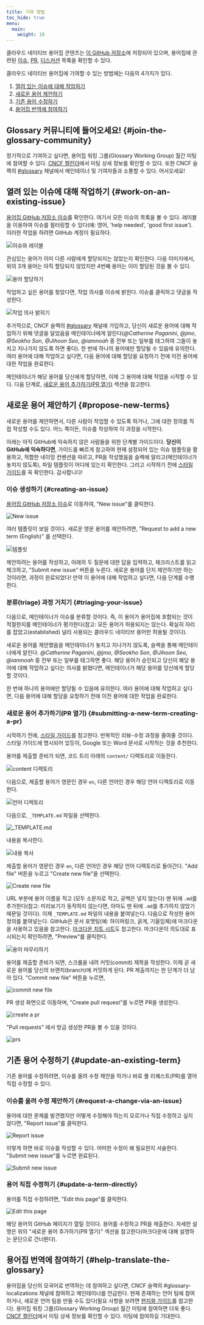 ```yaml
---
title: 기여 방법
toc_hide: true
menu:
  main:
    weight: 10
---
```


클라우드 네이티브 용어집 콘텐츠는 [이 GitHub 저장소](https://github.com/cncf/glossary)에 저장되어 있으며, 용어집에 관련된 [이슈](https://github.com/cncf/glossary/issues), [PR](https://github.com/cncf/glossary/pulls), [디스커션](https://github.com/cncf/glossary/discussions) 목록을 확인할 수 있다.

클라우드 네이티브 용어집에 기여할 수 있는 방법에는 다음의 4가지가 있다.

1) [열려 있는 이슈에 대해 작업하기](#work-on-an-existing-issue)
2) [새로운 용어 제안하기](#propose-new-terms)
3) [기존 용어 수정하기](#update-an-existing-term)
4) [용어집 번역에 참여하기](#help-translate-the-glossary)

## Glossary 커뮤니티에 들어오세요! {#join-the-glossary-community}
정기적으로 기여하고 싶다면, 용어집 워킹 그룹(Glossary Working Group) 월간 미팅에 참여할 수 있다. [CNCF 캘린더](https://www.cncf.io/calendar/)에서 미팅 상세 정보를 확인할 수 있다. 또한 CNCF 슬랙의 [#glossary](https://cloud-native.slack.com/archives/C02TX20MQBB) 채널에서 메인테이너 및 기여자들과 소통할 수 있다. 어서오세요!

## 열려 있는 이슈에 대해 작업하기 {#work-on-an-existing-issue}
[용어집 GitHub 저장소 이슈](https://github.com/cncf/glossary/issues)를 확인한다. 여기서 모든 이슈의 목록을 볼 수 있다. 레이블을 이용하여 이슈를 필터링할 수 있다(예: 영어, 'help needed', 'good first issue'). 이러한 작업을 하려면 GitHub 계정이 필요하다.

![이슈와 레이블](/images/how-to/issue-and-labels.png)

관심있는 용어가 이미 다른 사람에게 할당되지는 않았는지 확인한다. 다음 이미지에서, 위의 3개 용어는 아직 할당되지 않았지만 4번째 용어는 이미 할당된 것을 볼 수 있다.

![용어 할당하기](/images/how-to/howto-04.png)

작업하고 싶은 용어를 찾았다면, 작업 의사를 이슈에 밝힌다. 이슈를 클릭하고 댓글을 작성한다.

![작업 의사 밝히기](/images/how-to/claiming-an-issue.png)

추가적으로, CNCF 슬랙의 [#glossary](https://cloud-native.slack.com/archives/C02TX20MQBB) 채널에 가입하고, 당신이 새로운 용어에 대해 작업하기 위해 댓글을 달았음을 메인테이너에게 알린다(_@Catherine Paganini_, _@jmo_, _@Seokho Son_, _@Jihoon Seo_, _@iamnoah_ 중 전부 또는 일부를 태그하여 그들이 놓치고 지나가지 않도록 하면 좋다). 한 번에 하나의 용어에만 할당될 수 있음에 유의한다. 여러 용어에 대해 작업하고 싶다면, 다음 용어에 대해 할당을 요청하기 전에 이전 용어에 대한 작업을 완료한다.

메인테이너가 해당 용어를 당신에게 할당하면, 이제 그 용어에 대해 작업을 시작할 수 있다. 다음 단계로, [새로운 용어 추가하기(PR 열기)](#submitting-a-new-term-creating-a-pr) 섹션을 참고한다.

## 새로운 용어 제안하기 {#propose-new-terms}
새로운 용어를 제안하면서, 다른 사람이 작업할 수 있도록 하거나, 그에 대한 정의를 직접 작성할 수도 있다. 어느 쪽이든, 이슈를 작성하여 이 과정을 시작한다.

아래는 아직 GitHub에 익숙하지 않은 사람들을 위한 단계별 가이드이다. **당신이 GitHub에 익숙하다면**, 가이드를 빠르게 참고하여 현재 설정되어 있는 이슈 템플릿을 활용하고, 적합한 네이밍 컨벤션을 따르고, PR을 작성했음을 슬랙에 알리고(메인테이너가 놓치지 않도록), 파일 템플릿이 어디에 있는지 확인한다. 그리고 시작하기 전에 [스타일 가이드](/ko/style-guide/)를 꼭 확인한다. 감사합니다!

### 이슈 생성하기 {#creating-an-issue}
[용어집 GitHub 저장소 이슈](https://github.com/cncf/glossary/issues)로 이동하여, "New issue"를 클릭한다.

![New issue](/images/how-to/howto-01.png)

여러 템플릿이 보일 것이다. 새로운 영문 용어를 제안하려면, "Request to add a new term (English)" 를 선택한다.

![템플릿](/images/how-to/english-issue-template.jpg)

제안하려는 용어를 작성하고, 아래의 두 질문에 대한 답을 입력하고, 체크리스트를 읽고 체크하고, "Submit new issue" 버튼을 누른다. 새로운 용어를 단지 제안하기만 하는 것이라면, 과정이 완료되었다! 만약 이 용어에 대해 작업하고 싶다면, 다음 단계를 수행한다.


### 분류(triage) 과정 거치기 {#triaging-your-issue}
다음으로, 메인테이너가 이슈를 분류할 것이다. 즉, 이 용어가 용어집에 포함되는 것이 적절한지를 메인테이너가 평가한다(참고: 모든 용어가 허용되지는 않는다. 확실히 자리를 잡았고(established) 널리 사용되는 클라우드 네이티브 용어만 허용될 것이다).

새로운 용어를 제안했음을 메인테이너가 놓치고 지나가지 않도록, 슬랙을 통해 메인테이너에게 알린다. _@Catherine Paganini_, _@jmo_, _@Seokho Son_, _@Jihoon Seo_, _@iamnoah_ 중 전부 또는 일부를 태그하면 좋다. 해당 용어가 승인되고 당신이 해당 용어에 대해 작업하고 싶다는 의사를 밝혔다면, 메인테이너가 해당 용어를 당신에게 할당할 것이다.

한 번에 하나의 용어에만 할당될 수 있음에 유의한다. 여러 용어에 대해 작업하고 싶다면, 다음 용어에 대해 할당을 요청하기 전에 이전 용어에 대한 작업을 완료한다.

### 새로운 용어 추가하기(PR 열기) {#submitting-a-new-term-creating-a-pr}

시작하기 전에, [스타일 가이드](/ko/style-guide/)를 참고한다. 반복적인 리뷰-수정 과정을 줄여줄 것이다. 스타일 가이드에 명시되어 있듯이, Google 또는 Word 문서로 시작하는 것을 추천한다.

용어를 제출할 준비가 되면, 코드 트리 아래의 `content/` 디렉토리로 이동한다.

![content 디렉토리](/images/how-to/howto-05.png)

다음으로, 제출할 용어가 영문인 경우 `en`, 다른 언어인 경우 해당 언어 디렉토리로 이동한다.

![언어 디렉토리](/images/how-to/howto-06.png)

다음으로, `_TEMPLATE.md` 파일을 선택한다.

![_TEMPLATE.md](/images/how-to/howto-07.png)

내용을 복사한다.

![내용 복사](/images/how-to/howto-08.png)

제출할 용어가 영문인 경우 `en`, 다른 언어인 경우 해당 언어 디렉토리로 돌아간다. "Add file" 버튼을 누르고 "Create new file"을 선택한다.

![Create new file](/images/how-to/howto-09.png)

URL 부분에 용어 이름을 적고 (모두 소문자로 적고, 공백은 넣지 않는다) 맨 뒤에 `.md`를 추가한다(참고: 미리보기가 동작하지 않는다면, 아마도 맨 뒤에 `.md`를 추가하지 않았기 때문일 것이다). 이제 `_TEMPLATE.md` 파일의 내용을 붙여넣는다. 다음으로 작성한 용어 정의를 붙여넣는다. GitHub은 문서 포맷팅(예: 하이퍼링크, 굵게, 기울임체)에 마크다운을 사용하고 있음을 참고한다. [마크다운 치트 시트](https://www.markdownguide.org/cheat-sheet/)도 참고한다. 마크다운이 의도대로 표시되는지 확인하려면, "Preview"를 클릭한다.

![용어 마무리하기](/images/how-to/howto-10.png)

용어를 제출할 준비가 되면, 스크롤을 내려 커밋(commit) 제목을 작성한다. 이제 곧 새로운 용어를 당신의 브랜치(branch)에 커밋하게 된다. PR 제출까지는 한 단계가 더 남아 있다. "Commit new file" 버튼을 누르면,

![commit new file](/images/how-to/howto-11.png)

PR 생성 화면으로 이동하며, "Create pull request"를 누르면 PR을 생성한다.

![create a pr](/images/how-to/howto-12.png)

"Pull requests" 에서 방금 생성한 PR을 볼 수 있을 것이다.

![prs](/images/how-to/howto-13.png)

## 기존 용어 수정하기 {#update-an-existing-term}
기존 용어를 수정하려면, 이슈를 올려 수정 제안을 하거나 바로 풀 리퀘스트(PR)를 열어 직접 수정할 수 있다.

### 이슈를 올려 수정 제안하기 {#request-a-change-via-an-issue}
용어에 대한 문제를 발견했지만 어떻게 수정해야 하는지 모르거나 직접 수정하고 싶지 않다면, "Report issue"를 클릭한다.

![Report issue](/images/how-to/howto-14.png)

이렇게 하면 바로 이슈를 작성할 수 있다. 어떠한 수정이 왜 필요한지 서술한다. "Submit new issue"를 누르면 완료된다.

![Submit new issue](/images/how-to/howto-15.png)

### 용어 직접 수정하기 {#update-a-term-directly}
용어를 직접 수정하려면, "Edit this page"를 클릭한다.

![Edit this page](/images/how-to/howto-16.png)

해당 용어의 GitHub 페이지가 열릴 것이다. 용어를 수정하고 PR을 제출한다. 자세한 설명은 위의 "새로운 용어 추가하기(PR 열기)" 섹션을 참고한다(마크다운에 대해 설명하는 문단으로 건너뛴다).

## 용어집 번역에 참여하기 {#help-translate-the-glossary}
용어집을 당신의 모국어로 번역하는 데 참여하고 싶다면, CNCF 슬랙의 #glossary-localizations 채널에 참여하고 메인테이너를 언급한다. 현재 존재하는 언어 팀에 참여하거나, 새로운 언어 팀을 만들 수도 있다(필요 사항을 보려면 [현지화 가이드](https://github.com/cncf/glossary/blob/main/LOCALIZATION.md)를 참고한다). 용어집 워킹 그룹(Glossary Working Group) 월간 미팅에 참여하면 더욱 좋다. [CNCF 캘린더](https://www.cncf.io/calendar/)에서 미팅 상세 정보를 확인할 수 있다. 미팅에 참여하길 기대한다.
